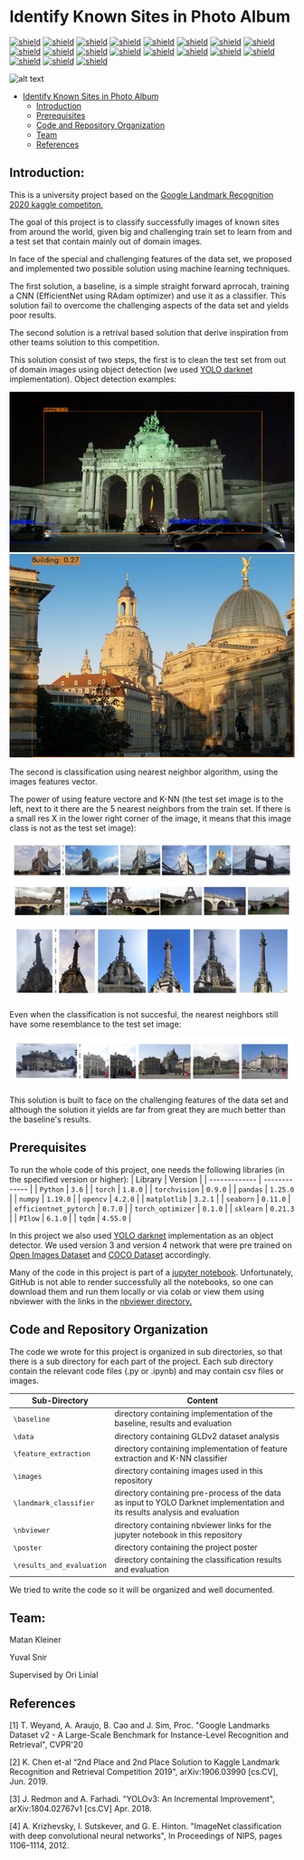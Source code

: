 # Identify Known Sites in Photo Album
 
[![shield](https://img.shields.io/badge/machine-learning-purple)](https://memegenerator.net/instance/55888623/x-x-everywhere-machine-learning-machine-learning-everywhere)
[![shield](https://img.shields.io/badge/python-3.6-blue)](https://www.python.org/)
[![shield](https://img.shields.io/badge/torch-1.8.0-green)](https://pytorch.org/)
[![shield](https://img.shields.io/badge/torchvision-0.9.0-green)](http://pytorch.org/vision/stable/index.html)
[![shield](https://img.shields.io/badge/pandas-0.25.0-green)](https://pandas.pydata.org/)
[![shield](https://img.shields.io/badge/numpy-1.19.5-green)](https://numpy.org/)
[![shield](https://img.shields.io/badge/opencv-0.25.0-green)](https://opencv.org/)
[![shield](https://img.shields.io/badge/matplotlib-1.19.5-green)](https://matplotlib.org/)
[![shield](https://img.shields.io/badge/seaborn-0.11.0-green)](https://seaborn.pydata.org/)
[![shield](https://img.shields.io/badge/efficientnet_pytorch-0.7.0-green)](https://github.com/lukemelas/EfficientNet-PyTorch)
[![shield](https://img.shields.io/badge/torch_optimizer-0.1.0-green)](https://pypi.org/project/torch-optimizer/)
[![shield](https://img.shields.io/badge/sklearn-0.21.3-green)](https://scikit-learn.org/stable/)
[![shield](https://img.shields.io/badge/PIllow-6.1.0-green)](https://pillow.readthedocs.io/en/stable/)
[![shield](https://img.shields.io/badge/tqdm-4.55.0-green)](https://github.com/tqdm/tqdm)
[![shield](https://img.shields.io/badge/yolo-v3-yellow)](https://pjreddie.com/darknet/yolo/)
[![shield](https://img.shields.io/badge/yolo-v4-yellow)](https://github.com/AlexeyAB/darknet)
[![shield](https://img.shields.io/badge/GLD-v2-red)](https://storage.googleapis.com/gld-v2/web/index.html)
[![shield](https://img.shields.io/badge/OpenImagesDataset-v4-red)](https://storage.googleapis.com/openimages/web/factsfigures_v4.html)
[![shield](https://img.shields.io/badge/COCO-Dataset-red)](https://storage.googleapis.com/gld-v2/web/index.html)

![alt text](https://github.com/matankleiner/Identify-Known-Sites-in-Photo-Album/blob/master/images/project_scheme_gif.gif)

- [Identify Known Sites in Photo Album](#Identify-Known-Sites-in-Photo-Album)
  * [Introduction](#Introduction)
  * [Prerequisites](#prerequisites)
  * [Code and Repository Organization ](#Code-and-Repository-Organization )
  * [Team](#Team)
  * [References](#references)

## Introduction:

This is a university project based on the [Google Landmark Recognition 2020 kaggle competiton.](https://www.kaggle.com/c/landmark-recognition-2020)

The goal of this project is to classify successfully images of known sites from around the world, given big and challenging train set to learn from and a test set that contain mainly out of domain images.  

In face of the special and challenging features of the data set, we proposed and implemented two possible solution using machine learning techniques.

The first solution, a baseline, is a simple straight forward aprrocah, training a CNN (EfficientNet using RAdam optimizer) and use it as a classifier. This solution fail to overcome the challenging aspects of the data set and yields poor results.

The second solution is a retrival based solution that derive inspiration from other teams solution to this competition.

This solution consist of two steps, the first is to clean the test set from out of domain images using object detection (we used [YOLO darknet](https://github.com/AlexeyAB/darknet) implementation). Object detection examples: 

![alt text](https://github.com/matankleiner/Identify-Known-Sites-in-Photo-Album/blob/master/landmark_classifier/example_images/predictions1.jpg)
![alt text](https://github.com/matankleiner/Identify-Known-Sites-in-Photo-Album/blob/master/results_and_evaluation/7f15d65c538fd83b_62916/predictions_v3.jpg)

The second is classification using nearest neighbor algorithm, using the images features vector.

The power of using feature vectore and K-NN (the test set image is to the left, next to it there are the 5 nearest neighbors from the train set. If there is a small res X in the lower right corner of the image, it means that this image class is not as the test set image): 

![alt text](https://github.com/matankleiner/Identify-Known-Sites-in-Photo-Album/blob/master/results_and_evaluation/fde4d840e5f7ae90_23777/23777_nn.png)
![alt text](https://github.com/matankleiner/Identify-Known-Sites-in-Photo-Album/blob/master/results_and_evaluation/7e77ce1f29338f90_18679/18679_nn.png)
![alt text](https://github.com/matankleiner/Identify-Known-Sites-in-Photo-Album/blob/master/results_and_evaluation/be4baf42da3b0d36_39334/39334_nn.png)

Even when the classification is not succesful, the nearest neighbors still have some resemblance to the test set image: 

![alt text](https://github.com/matankleiner/Identify-Known-Sites-in-Photo-Album/blob/master/results_and_evaluation/wrong_prediction/e153105026e18260_150977/150977_nn.png)

This solution is built to face on the challenging features of the data set and although the solution it yields are far from great they are much better than the baseline's results.  

## Prerequisites

To run the whole code of this project, one needs the following libraries (in the specified version or higher):
| Library | Version |
| ------------- | ------------- |
| `Python` | `3.6` |
| `torch` | `1.8.0` |
| `torchvision` | `0.9.0` |
| `pandas` | `1.25.0` |
| `numpy` | `1.19.0` |
| `opencv` | `4.2.0` |
| `matplotlib` | `3.2.1` |
| `seaborn` | `0.11.0` |
| `efficientnet_pytorch` | `0.7.0` |
| `torch_optimizer` | `0.1.0` |
| `sklearn` | `0.21.3` |
| `PIlow` | `6.1.0` |
| `tqdm` | `4.55.0` |

In this project we also used [YOLO darknet](https://github.com/AlexeyAB/darknet) implementation as an object detector. We used version 3 and version 4 network that were pre trained on [Open Images Dataset](https://storage.googleapis.com/openimages/web/factsfigures_v4.html) and [COCO Dataset](https://storage.googleapis.com/gld-v2/web/index.html) accordingly. 

Many of the code in this project is part of a [jupyter notebook](https://jupyter.org/). Unfortunately, GitHub is not able to render successfully all the notebooks, so one can download them and run them locally or via colab or view them using nbviewer with the links in the [nbviewer directory.](https://github.com/matankleiner/Identify-Known-Sites-in-Photo-Album/blob/master/nbviewer/README.md)

## Code and Repository Organization 
The code we wrote for this project is organized in sub directories, so that there is a sub directory for each part of the project.
Each sub directory contain the relevant code files (.py or .ipynb) and may contain csv files or images. 

| Sub-Directory | Content |
| ------------- | ------------- |
| `\baseline` | directory containing implementation of the baseline, results and evaluation  |
| `\data` | directory containing GLDv2 dataset analysis |
| `\feature_extraction` | directory containing implementation of feature extraction and K-NN classifier |
| `\images` | directory containing images used in this repository |
| `\landmark_classifier` | directory containing pre-process of the data as input to YOLO Darknet implementation and its results analysis and evaluation |
| `\nbviewer` | directory containing nbviewer links for the jupyter notebook in this repository |
| `\poster` | directory containing the project poster |
| `\results_and_evaluation` | directory containing the classification results and evaluation |

We tried to write the code so it will be organized and well documented. 

## Team:

Matan Kleiner 

Yuval Snir 

Supervised by Ori Linial

## References

[1] T. Weyand, A. Araujo, B. Cao and J. Sim, Proc. "Google Landmarks Dataset v2 - A Large-Scale Benchmark for 	Instance-Level Recognition and Retrieval", CVPR'20

[2] K. Chen et-al “2nd Place and 2nd Place Solution to Kaggle Landmark 	Recognition and Retrieval Competition 2019", arXiv:1906.03990 	[cs.CV], Jun. 2019.

[3] J. Redmon and A. Farhadi. "YOLOv3: An Incremental Improvement", arXiv:1804.02767v1 [cs.CV] Apr. 2018.

[4] A. Krizhevsky, I. Sutskever, and G. E. Hinton. "ImageNet classification with deep convolutional neural networks", In Proceedings of NIPS, pages 1106–1114, 2012.



